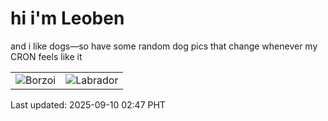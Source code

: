 # hi i'm Leoben

and i like dogs—so have some random dog pics that change whenever my CRON feels like it

|  |  |
|--------|----------|
| ![Borzoi](https://random-dog-vercel.vercel.app/api/random-borzoi?v=1757443671) | ![Labrador](https://random-dog-vercel.vercel.app/api/random-labrador?v=1757443671) |

Last updated: 2025-09-10 02:47 PHT
